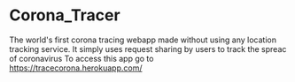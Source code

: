 # Corona_Tracer
The world's first corona tracing webapp made without using any location tracking service.
It simply uses request sharing by users to track the spreac of coronavirus
To access this app go to https://tracecorona.herokuapp.com/
